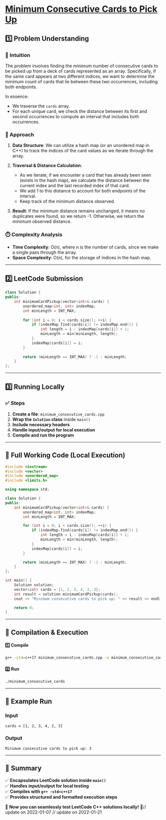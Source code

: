 # **[Minimum Consecutive Cards to Pick Up](https://leetcode.com/problems/minimum-consecutive-cards-to-pick-up/description/)**  

## **1️⃣ Problem Understanding**  
### **📌 Intuition**  
The problem involves finding the minimum number of consecutive cards to be picked up from a deck of cards represented as an array. Specifically, if the same card appears at two different indices, we want to determine the minimum count of cards that lie between these two occurrences, including both endpoints. 

In essence:
- We traverse the `cards` array.
- For each unique card, we check the distance between its first and second occurrences to compute an interval that includes both occurrences.

### **🚀 Approach**  
1. **Data Structure**: We can utilize a hash map (or an unordered map in C++) to track the indices of the card values as we iterate through the array.
  
2. **Traversal & Distance Calculation**:
   - As we iterate, if we encounter a card that has already been seen (exists in the hash map), we calculate the distance between the current index and the last recorded index of that card.
   - We add 1 to this distance to account for both endpoints of the interval.
   - Keep track of the minimum distance observed.

3. **Result**: If the minimum distance remains unchanged, it means no duplicates were found, so we return -1. Otherwise, we return the minimum observed distance.

### **⏱️ Complexity Analysis**  
- **Time Complexity**: O(n), where n is the number of cards, since we make a single pass through the array.
- **Space Complexity**: O(n), for the storage of indices in the hash map.

---  

## **2️⃣ LeetCode Submission**  
```cpp
class Solution {
public:
    int minimumCardPickup(vector<int>& cards) {
        unordered_map<int, int> indexMap;
        int minLength = INT_MAX;
        
        for (int i = 0; i < cards.size(); ++i) {
            if (indexMap.find(cards[i]) != indexMap.end()) {
                int length = i - indexMap[cards[i]] + 1; 
                minLength = min(minLength, length);
            }
            indexMap[cards[i]] = i;
        }
        
        return (minLength == INT_MAX) ? -1 : minLength;
    }
};
```  

---  

## **3️⃣ Running Locally**  
### **✅ Steps**  
1. **Create a file**: `minimum_consecutive_cards.cpp`  
2. **Wrap the `Solution` class** inside `main()`  
3. **Include necessary headers**  
4. **Handle input/output for local execution**  
5. **Compile and run the program**  

---  

## **📝 Full Working Code (Local Execution)**  
```cpp
#include <iostream>
#include <vector>
#include <unordered_map>
#include <limits.h>

using namespace std;

class Solution {
public:
    int minimumCardPickup(vector<int>& cards) {
        unordered_map<int, int> indexMap;
        int minLength = INT_MAX;

        for (int i = 0; i < cards.size(); ++i) {
            if (indexMap.find(cards[i]) != indexMap.end()) {
                int length = i - indexMap[cards[i]] + 1; 
                minLength = min(minLength, length);
            }
            indexMap[cards[i]] = i;
        }

        return (minLength == INT_MAX) ? -1 : minLength;
    }
};

int main() {
    Solution solution;
    vector<int> cards = {1, 2, 3, 4, 2, 3};
    int result = solution.minimumCardPickup(cards);
    cout << "Minimum consecutive cards to pick up: " << result << endl;

    return 0;
}
```  

---  

## **🔧 Compilation & Execution**  
#### **1️⃣ Compile**  
```bash
g++ -std=c++17 minimum_consecutive_cards.cpp -o minimum_consecutive_cards
```  

#### **2️⃣ Run**  
```bash
./minimum_consecutive_cards
```  

---  

## **🎯 Example Run**  
### **Input**  
```
cards = [1, 2, 3, 4, 2, 3]
```  
### **Output**  
```
Minimum consecutive cards to pick up: 3
```  

---  

## **📌 Summary**  
✅ **Encapsulates LeetCode solution inside `main()`**  
✅ **Handles input/output for local testing**  
✅ **Compiles with `g++ -std=c++17`**  
✅ **Provides structured and formatted execution steps**  

🚀 **Now you can seamlessly test LeetCode C++ solutions locally!** 🚀// update on 2022-01-07
// update on 2022-01-21

